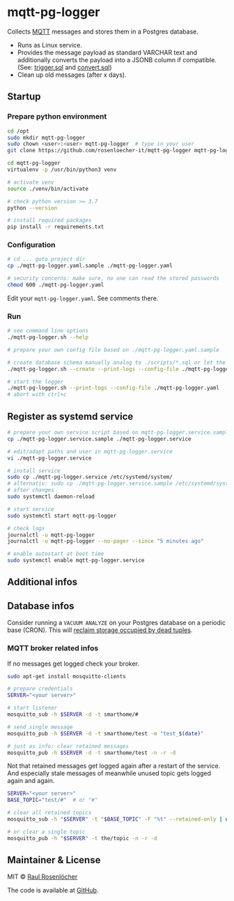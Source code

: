 # mqtt-pg-logger

Collects [MQTT](https://en.wikipedia.org/wiki/MQTT) messages and stores them in a Postgres database.

- Runs as Linux service.
- Provides the message payload as standard VARCHAR text and additionally converts the payload into a JSONB column if compatible. (See: [trigger.sql](./sql/trigger.sql) and [convert.sql](./sql/convert.sql))
- Clean up old messages (after x days).


## Startup

### Prepare python environment
```bash
cd /opt
sudo mkdir mqtt-pg-logger
sudo chown <user>:<user> mqtt-pg-logger  # type in your user
git clone https://github.com/rosenloecher-it/mqtt-pg-logger mqtt-pg-logger

cd mqtt-pg-logger
virtualenv -p /usr/bin/python3 venv

# activate venv
source ./venv/bin/activate

# check python version >= 3.7
python --version

# install required packages
pip install -r requirements.txt
```

### Configuration

```bash
# cd ... goto project dir
cp ./mqtt-pg-logger.yaml.sample ./mqtt-pg-logger.yaml

# security concerns: make sure, no one can read the stored passwords
chmod 600 ./mqtt-pg-logger.yaml
```

Edit your `mqtt-pg-logger.yaml`. See comments there.

### Run

```bash
# see command line options
./mqtt-pg-logger.sh --help

# prepare your own config file based on ./mqtt-pg-logger.yaml.sample

# create database schema manually analog to ./scripts/*.sql or let the app do it
./mqtt-pg-logger.sh --create --print-logs --config-file ./mqtt-pg-logger.yaml

# start the logger
./mqtt-pg-logger.sh --print-logs --config-file ./mqtt-pg-logger.yaml
# abort with ctrl+c

```

## Register as systemd service
```bash
# prepare your own service script based on mqtt-pg-logger.service.sample
cp ./mqtt-pg-logger.service.sample ./mqtt-pg-logger.service

# edit/adapt paths and user in mqtt-pg-logger.service
vi ./mqtt-pg-logger.service

# install service
sudo cp ./mqtt-pg-logger.service /etc/systemd/system/
# alternativ: sudo cp ./mqtt-pg-logger.service.sample /etc/systemd/system//mqtt-pg-logger.service
# after changes
sudo systemctl daemon-reload

# start service
sudo systemctl start mqtt-pg-logger

# check logs
journalctl -u mqtt-pg-logger
journalctl -u mqtt-pg-logger --no-pager --since "5 minutes ago"

# enable autostart at boot time
sudo systemctl enable mqtt-pg-logger.service
```

## Additional infos

## Database infos

Consider running a `VACUUM ANALYZE` on your Postgres database on a periodic base (CRON).
This will [reclaim storage occupied by dead tuples](https://postgrespro.com/docs/postgresql/13/sql-vacuum).

### MQTT broker related infos

If no messages get logged check your broker.
```bash
sudo apt-get install mosquitto-clients

# prepare credentials
SERVER="<your server>"

# start listener
mosquitto_sub -h $SERVER -d -t smarthome/#

# send single message
mosquitto_pub -h $SERVER -d -t smarthome/test -m "test_$(date)"

# just as info: clear retained messages
mosquitto_pub -h $SERVER -d -t smarthome/test -n -r -d
```

Not that retained messages get logged again after a restart of the service.
And especially stale messages of meanwhile unused topic gets logged again and again.
```bash
SERVER="<your server>"
BASE_TOPIC="test/#"  # or "#"

# clear all retained topics
mosquitto_sub -h "$SERVER" -t "$BASE_TOPIC" -F "%t" --retained-only | while read line; do mosquitto_pub -h "$SERVER" -t "${line% *}" -r -n; done

# or clear a single topic
mosquitto_pub -h "$SERVER" -t the/topic -n -r -d
```

## Maintainer & License

MIT © [Raul Rosenlöcher](https://github.com/rosenloecher-it)

The code is available at [GitHub][home].

[home]: https://github.com/rosenloecher-it/mqtt-pg-logger
